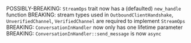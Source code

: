 POSSIBLY-BREAKING: `StreamOps` trait now has a (defaulted) `new_handle` function
BREAKING: stream types used in `OutboundClientHandshake`, `UnverifiedChannel`, `VerifiedChannel` are required to implement `StreamOps`
BREAKING: `ConversationInHandler` now only has one lifetime parameter
BREAKING: `ConversationInHandler::send_message` is now `async`
